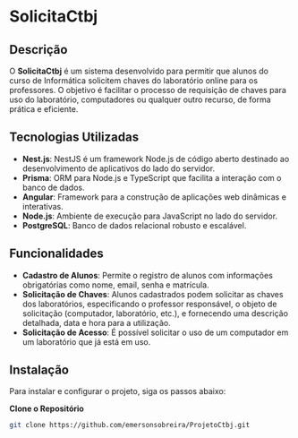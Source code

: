 # SolicitaCtbj

## Descrição

O **SolicitaCtbj** é um sistema desenvolvido para permitir que alunos do curso de Informática solicitem chaves do laboratório online para os professores. O objetivo é facilitar o processo de requisição de chaves para uso do laboratório, computadores ou qualquer outro recurso, de forma prática e eficiente.

## Tecnologias Utilizadas


- **Nest.js**: NestJS é um framework Node.js de código aberto destinado ao desenvolvimento de aplicativos do lado do servidor.
- **Prisma**: ORM para Node.js e TypeScript que facilita a interação com o banco de dados.
- **Angular**: Framework para a construção de aplicações web dinâmicas e interativas.
- **Node.js**: Ambiente de execução para JavaScript no lado do servidor.
- **PostgreSQL**: Banco de dados relacional robusto e escalável.

## Funcionalidades

- **Cadastro de Alunos**: Permite o registro de alunos com informações obrigatórias como nome, email, senha e matrícula.
- **Solicitação de Chaves**: Alunos cadastrados podem solicitar as chaves dos laboratórios, especificando o professor responsável, o objeto de solicitação (computador, laboratório, etc.), e fornecendo uma descrição detalhada, data e hora para a utilização.
- **Solicitação de Acesso**: É possível solicitar o uso de um computador em um laboratório que já está em uso.
## Instalação

Para instalar e configurar o projeto, siga os passos abaixo:

 **Clone o Repositório**

   ```bash
   git clone https://github.com/emersonsobreira/ProjetoCtbj.git
